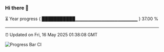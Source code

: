 ### Hi there 👋

⏳ Year progress { ███████████▁▁▁▁▁▁▁▁▁▁▁▁▁▁▁▁▁▁▁ } 37.00 %

---

⏰ Updated on Fri, 16 May 2025 01:38:08 GMT

![Progress Bar CI](https://github.com/liununu/liununu/workflows/Progress%20Bar%20CI/badge.svg)
